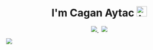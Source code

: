 <h1 align='center'>I'm Cagan Aytac  <img src="https://user-images.githubusercontent.com/1303154/88677602-1635ba80-d120-11ea-84d8-d263ba5fc3c0.gif" width="28px" alt="hi"></h1>

<p align='center'>
  <a href="https://www.linkedin.com/in/caganaytac" target="_blank"><img src="https://img.shields.io/badge/linkedin-%230077B5.svg?&style=for-the-badge&logo=linkedin&logoColor=white" />
</a>&nbsp;
  <a href="https://www.instagram.com/realcaganaytac"> <img src="https://img.shields.io/badge/Instagram-E4405F?style=for-the-badge&logo=instagram&logoColor=white"></img></a>

<a href="https://github.com/caganaytac"><img align="center" src="https://github-readme-stats.vercel.app/api/top-langs/?username=caganaytac&bg_color=0g1117&text_color=bdc3c7&title_color=f1c40f&hide_border=true&layout=compact&langs_count=10" /></a>

